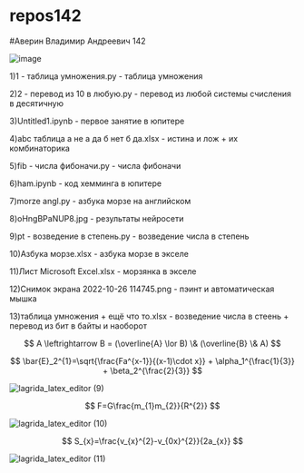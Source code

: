 # repos142
#Аверин Владимир Андреевич 142

![image](https://user-images.githubusercontent.com/114554606/192688483-d09784f4-9071-46f7-972d-75f90c4a0d12.png)

1)1 - таблица умножения.py - таблица умножения

2)2 - перевод из 10 в любую.py - перевод из любой системы счисления в десятичную

3)Untitled1.ipynb - первое занятие в юпитере

4)abc таблица а не а да б нет б да.xlsx - истина и лож + их комбинаторика

5)fib - числа фибоначи.py - числа фибоначи

6)ham.ipynb - код хемминга в юпитере

7)morze angl.py - азбука морзе на английском

8)oHngBPaNUP8.jpg - результаты нейросети

9)pt - возведение в степень.py - возведение числа в степень

10)Азбука морзе.xlsx - азбука морзе в экселе

11)Лист Microsoft Excel.xlsx - морзянка в экселе

12)Снимок экрана 2022-10-26 114745.png - пэинт и автоматическая мышка

13)таблица умножения + ещё что то.xlsx - возведение числа в стеень + перевод из бит в байты и наоборот

$$ A \leftrightarrow B = (\overline{A} \lor B) \& (\overline{B} \& A) $$ 

$$ \bar{E}_2^{1}=\sqrt{\frac{Fa^{x-1}}{(x-1)\cdot x}} + \alpha_1^{\frac{1}{3}} + \beta_2^{\frac{2}{3}} $$

![lagrida_latex_editor (9)](https://user-images.githubusercontent.com/114554606/200734867-10e9e42b-d918-4ddd-b49e-d26ead18f3d6.png)

$$ F=G\frac{m_{1}m_{2}}{R^{2}} $$

![lagrida_latex_editor (10)](https://user-images.githubusercontent.com/114554606/200734973-26eb7dc6-b280-4977-b561-958779221352.png)

$$ S_{x}=\frac{v_{x}^{2}-v_{0x}^{2}}{2a_{x}} $$

![lagrida_latex_editor (11)](https://user-images.githubusercontent.com/114554606/200735013-8a240c77-8eec-4ab8-bcb4-f99c5e76de22.png)
